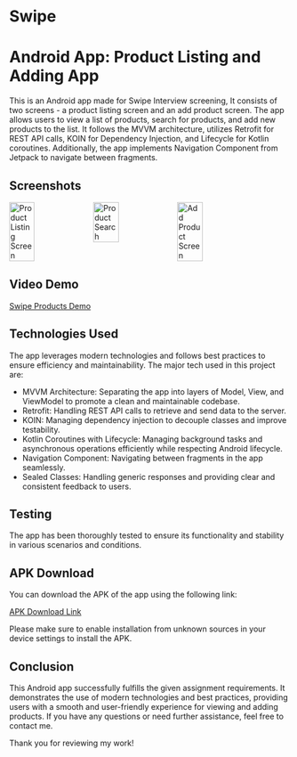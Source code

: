 # Swipe
# Android App: Product Listing and Adding App

This is an Android app made for Swipe Interview screening, It consists of two screens - a product listing screen and an add product screen. The app allows users to view a list of products, search for products, and add new products to the list. It follows the MVVM architecture, utilizes Retrofit for REST API calls, KOIN for Dependency Injection, and Lifecycle for Kotlin coroutines. Additionally, the app implements Navigation Component from Jetpack to navigate between fragments.

## Screenshots

<div style="display: flex; flex-wrap: wrap;">
  <img src="https://firebasestorage.googleapis.com/v0/b/storagebucket-a235c.appspot.com/o/Swipe%2FScreenshot_2023-07-22-22-56-14-25_be9863c48606fc333644e63e82c5e1b5.jpg?alt=media&token=81ea156d-0989-4fce-8730-43f00be5eeaf" alt="Product Listing Screen" width="30%" />
  <img src="https://firebasestorage.googleapis.com/v0/b/storagebucket-a235c.appspot.com/o/Swipe%2FScreenshot_2023-07-22-22-56-32-89_be9863c48606fc333644e63e82c5e1b5.jpg?alt=media&token=ab99b06c-c5a5-4010-8861-e3769f0c0aaf" alt="Product Search" width="30%" />
  <img src="https://firebasestorage.googleapis.com/v0/b/storagebucket-a235c.appspot.com/o/Swipe%2FScreenshot_2023-07-22-22-56-18-59_be9863c48606fc333644e63e82c5e1b5.jpg?alt=media&token=0e46a59b-0ca1-4397-8df1-b8ce22d33f1d" alt="Add Product Screen" width="30%" />
</div>

## Video Demo
[Swipe Products Demo](https://www.youtube.com/shorts/k2DgoeoyNEw)

## Technologies Used

The app leverages modern technologies and follows best practices to ensure efficiency and maintainability. The major tech used in this project are:

- MVVM Architecture: Separating the app into layers of Model, View, and ViewModel to promote a clean and maintainable codebase.
- Retrofit: Handling REST API calls to retrieve and send data to the server.
- KOIN: Managing dependency injection to decouple classes and improve testability.
- Kotlin Coroutines with Lifecycle: Managing background tasks and asynchronous operations efficiently while respecting Android lifecycle.
- Navigation Component: Navigating between fragments in the app seamlessly.
- Sealed Classes: Handling generic responses and providing clear and consistent feedback to users.

## Testing

The app has been thoroughly tested to ensure its functionality and stability in various scenarios and conditions.


## APK Download

You can download the APK of the app using the following link:

[APK Download Link](https://firebasestorage.googleapis.com/v0/b/storagebucket-a235c.appspot.com/o/suraj-giri-swipe.apk?alt=media&token=da956f85-69af-40a0-af02-1d6de1624569)

Please make sure to enable installation from unknown sources in your device settings to install the APK.

## Conclusion

This Android app successfully fulfills the given assignment requirements. It demonstrates the use of modern technologies and best practices, providing users with a smooth and user-friendly experience for viewing and adding products. If you have any questions or need further assistance, feel free to contact me.

Thank you for reviewing my work!
